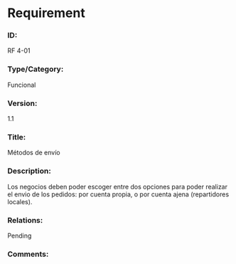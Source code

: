 # Requirement

### ID:

RF 4-01

### Type/Category:

Funcional

### Version:

1.1

### Title:

Métodos de envío

### Description:

Los negocios deben poder escoger entre dos opciones para poder realizar el envio de los pedidos: por cuenta propia, o por cuenta ajena (repartidores locales).

### Relations:

Pending

### Comments:
